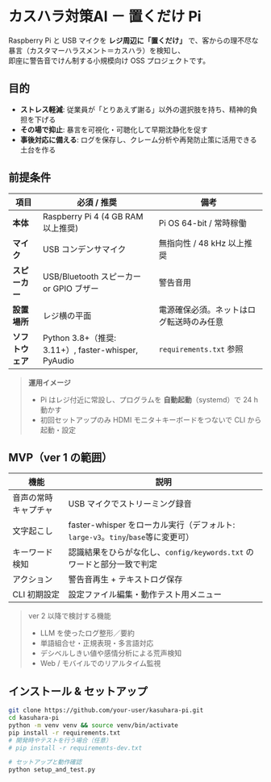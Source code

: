 # カスハラ対策AI － 置くだけ Pi

Raspberry Pi と USB マイクを **レジ周辺に「置くだけ」** で、客からの理不尽な暴言（カスタマーハラスメント＝カスハラ）を検知し、  
即座に警告音でけん制する小規模向け OSS プロジェクトです。

## 目的

- **ストレス軽減**: 従業員が「とりあえず謝る」以外の選択肢を持ち、精神的負担を下げる  
- **その場で抑止**: 暴言を可視化・可聴化して早期沈静化を促す  
- **事後対応に備える**: ログを保存し、クレーム分析や再発防止策に活用できる土台を作る  

## 前提条件

| 項目         | 必須 / 推奨 | 備考 |
|--------------|------------|------|
| **本体**     | Raspberry Pi 4 (4 GB RAM 以上推奨) | Pi OS 64-bit / 常時稼働 |
| **マイク**   | USB コンデンサマイク | 無指向性 / 48 kHz 以上推奨 |
| **スピーカー** | USB/Bluetooth スピーカー or GPIO ブザー | 警告音用 |
| **設置場所** | レジ横の平面 | 電源確保必須。ネットはログ転送時のみ任意 |
| **ソフトウェア** | Python 3.8+（推奨: 3.11+）, faster-whisper, PyAudio | `requirements.txt` 参照 |

> **運用イメージ**  
> - Pi はレジ付近に常設し、プログラムを **自動起動**（systemd）で 24 h 動かす  
> - 初回セットアップのみ HDMI モニタ＋キーボードをつないで CLI から起動・設定  

## MVP（ver 1 の範囲）

| 機能                 | 説明 |
|----------------------|------|
| 音声の常時キャプチャ | USB マイクでストリーミング録音 |
| 文字起こし           | faster-whisper をローカル実行（デフォルト: `large-v3`。`tiny`/`base`等に変更可） |
| キーワード検知       | 認識結果をひらがな化し、`config/keywords.txt` のワードと部分一致で判定 |
| アクション           | 警告音再生 + テキストログ保存 |
| CLI 初期設定         | 設定ファイル編集・動作テスト用メニュー |

> ver 2 以降で検討する機能  
> - LLM を使ったログ整形／要約  
> - 単語組合せ・正規表現・多言語対応  
> - デシベルしきい値や感情分析による荒声検知  
> - Web / モバイルでのリアルタイム監視

## インストール & セットアップ

```bash
git clone https://github.com/your-user/kasuhara-pi.git
cd kasuhara-pi
python -m venv venv && source venv/bin/activate
pip install -r requirements.txt
# 開発時やテストを行う場合（任意）
# pip install -r requirements-dev.txt

# セットアップと動作確認
python setup_and_test.py
